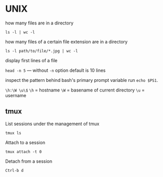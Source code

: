 # UNIX

how many files are in a directory

`ls -l | wc -l`

how many files of a certain file extension are in a directory

`ls -l path/to/file/*.jpg | wc -l`

display first lines of a file

`head -n 5` — without `-n` option default is 10 lines

inspect the pattern behind bash's primary prompt variable run `echo $PS1`.

`\h:\W \u\$` `\h` = hostname `\W` = basename of current directory `\u` = username


## tmux

List sessions under the management of tmux

`tmux ls`

Attach to a session

`tmux attach -t 0`

Detach from a session

`Ctrl-b d`
